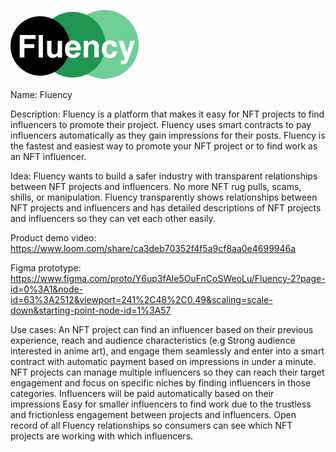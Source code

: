 ![Logo](src\Group_131.png?raw=true "Logo")

Name: Fluency

Description: Fluency is a platform that makes it easy for NFT projects to find influencers to promote their project. Fluency uses smart contracts to pay influencers automatically as they gain impressions for their posts. Fluency is the fastest and easiest way to promote your NFT project or to find work as an NFT influencer.

Idea: Fluency wants to build a safer industry with transparent relationships between NFT projects and influencers. No more NFT rug pulls, scams, shills, or manipulation. Fluency transparently shows relationships between NFT projects and influencers and has detailed descriptions of NFT projects and influencers so they can vet each other easily.

Product demo video: https://www.loom.com/share/ca3deb70352f4f5a9cf8aa0e4699946a

Figma prototype: https://www.figma.com/proto/Y6up3fAle5OuFnCoSWeoLu/Fluency-2?page-id=0%3A1&node-id=63%3A2512&viewport=241%2C48%2C0.49&scaling=scale-down&starting-point-node-id=1%3A57

Use cases:
An NFT project can find an influencer based on their previous experience, reach and audience characteristics (e.g Strong audience interested in anime art), and engage them seamlessly and enter into a smart contract with automatic payment based on impressions in under a minute.
NFT projects can manage multiple influencers so they can reach their target engagement and focus on specific niches by finding influencers in those categories.
Influencers will be paid automatically based on their impressions
Easy for smaller influencers to find work due to the trustless and frictionless engagement between projects and influencers.
Open record of all Fluency relationships so consumers can see which NFT projects are working with which influencers.
